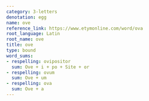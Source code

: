 ```yaml
---
category: 3-letters
denotation: egg
name: ove
reference_link: https://www.etymonline.com/word/ova
root_language: Latin
root_name: ove
title: ove
type: bound
word_sums:
- respelling: ovipositor
  sum: Ove + i + po + Site + or
- respelling: ovum
  sum: Ove + um
- respelling: ova
  sum: Ove + a
---
```

